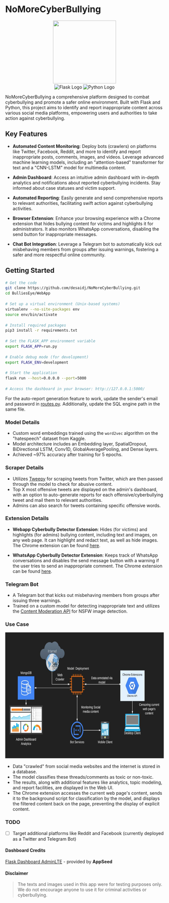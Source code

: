 # NoMoreCyberBullying

<div align='center'>
    <img src='https://cdn4.iconfinder.com/data/icons/football-soccer-sports-outline/512/goal_target_arrow_espa_dartboard_bullseye_focus-512.png' width=200 height=200>
</div>

<div align='center'>
  <img src="https://flask.palletsprojects.com/en/2.2.x/_images/flask-logo.png" alt="Flask Logo" width="100" height="100">
  <img src="https://www.python.org/static/community_logos/python-logo-master-v3-TM.png" alt="Python Logo" width="200" height="100">
</div>

NoMoreCyberBullying a comprehensive platform designed to combat cyberbullying and promote a safer online environment. Built with Flask and Python, this project aims to identify and report inappropriate content across various social media platforms, empowering users and authorities to take action against cyberbullying.

## Key Features

- **Automated Content Monitoring**: Deploy bots (crawlers) on platforms like Twitter, Facebook, Reddit, and more to identify and report inappropriate posts, comments, images, and videos. Leverage advanced machine learning models, including an "attention-based" transformer for text and a "CNN-LSTM" model for multimedia content.

- **Admin Dashboard**: Access an intuitive admin dashboard with in-depth analytics and notifications about reported cyberbullying incidents. Stay informed about case statuses and victim support.

- **Automated Reporting**: Easily generate and send comprehensive reports to relevant authorities, facilitating swift action against cyberbullying activities.

- **Browser Extension**: Enhance your browsing experience with a Chrome extension that hides bullying content for victims and highlights it for administrators. It also monitors WhatsApp conversations, disabling the send button for inappropriate messages.

- **Chat Bot Integration**: Leverage a Telegram bot to automatically kick out misbehaving members from groups after issuing warnings, fostering a safer and more respectful online community.

## Getting Started

```bash
# Get the code
git clone https://github.com/desaidj/NoMoreCyberBullying.git
cd BulliesEye/WebApp

# Set up a virtual environment (Unix-based systems)
virtualenv --no-site-packages env
source env/bin/activate

# Install required packages
pip3 install -r requirements.txt

# Set the FLASK_APP environment variable
export FLASK_APP=run.py

# Enable debug mode (for development)
export FLASK_ENV=development

# Start the application
flask run --host=0.0.0.0 --port=5000

# Access the dashboard in your browser: http://127.0.0.1:5000/
```

For the auto-report generation feature to work, update the sender's email and password in [routes.py](WebApp/app/home/routes.py). Additionally, update the SQL engine path in the same file.

### Model Details

- Custom word embeddings trained using the `word2vec` algorithm on the "hatespeech" dataset from Kaggle.
- Model architecture includes an Embedding layer, SpatialDropout, BiDirectional LSTM, Conv1D, GlobalAveragePooling, and Dense layers.
- Achieved ~97% accuracy after training for 5 epochs.

### Scraper Details

- Utilizes [Tweepy](https://www.tweepy.org/) for scraping tweets from Twitter, which are then passed through the model to check for abusive content.
- Top X most offensive tweets are displayed on the admin's dashboard, with an option to auto-generate reports for each offensive/cyberbullying tweet and mail them to relevant authorities.
- Admins can also search for tweets containing specific offensive words.

### Extension Details

- **Webapp Cyberbully Detector Extension**: Hides (for victims) and highlights (for admins) bullying content, including text and images, on any web page. It can highlight and redact text, as well as hide images. The Chrome extension can be found [here](https://github.com/desaidj/NoMoreCyberBullying/tree/master/Extensions/Web-Cyberbully-Detector).

- **WhatsApp Cyberbully Detector Extension**: Keeps track of WhatsApp conversations and disables the send message button with a warning if the user tries to send an inappropriate comment. The Chrome extension can be found [here](https://github.com/desaidj/NoMoreCyberBullying/tree/master/Extensions/WhatsApp-Cyberbully-Detector).

### Telegram Bot

- A Telegram bot that kicks out misbehaving members from groups after issuing three warnings.
- Trained on a custom model for detecting inappropriate text and utilizes the [Content Moderation API](https://app.nanonets.com/content-moderation-api/) for NSFW image detection.

### Use Case

<div align='center'>
    <img src='./WebApp/app/base/static/diagram.jpg' width=600 height=400>
</div>

- Data "crawled" from social media websites and the internet is stored in a database.
- The model classifies these threads/comments as toxic or non-toxic.
- The results, along with additional features like analytics, topic modeling, and report facilities, are displayed in the Web UI.
- The Chrome extension accesses the current web page's content, sends it to the background script for classification by the model, and displays the filtered content back on the page, preventing the display of explicit content.

### TODO

- [ ] Target additional platforms like Reddit and Facebook (currently deployed as a Twitter and Telegram Bot)


#### Dashboard Credits

[Flask Dashboard AdminLTE](https://appseed.us/admin-dashboards/flask-dashboard-adminlte) - provided by **AppSeed**

#### Disclaimer

> The texts and images used in this app were for testing purposes only. We do not encourage anyone to use it for criminal activities or cyberbullying.
